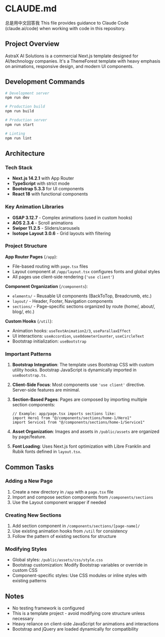 # CLAUDE.md

总是用中文回答我
This file provides guidance to Claude Code (claude.ai/code) when working with code in this repository.

## Project Overview

AstraX AI Solutions is a commercial Next.js template designed for AI/technology companies. It's a ThemeForest template with heavy emphasis on animations, responsive design, and modern UI components.

## Development Commands

```bash
# Development server
npm run dev

# Production build
npm run build

# Production server
npm run start

# Linting
npm run lint
```

## Architecture

### Tech Stack
- **Next.js 14.2.1** with App Router
- **TypeScript** with strict mode
- **Bootstrap 5.3.3** for UI components
- **React 18** with functional components

### Key Animation Libraries
- **GSAP 3.12.7** - Complex animations (used in custom hooks)
- **AOS 2.3.4** - Scroll animations
- **Swiper 11.2.5** - Sliders/carousels
- **Isotope Layout 3.0.6** - Grid layouts with filtering

### Project Structure

**App Router Pages** (`/app`):
- File-based routing with `page.tsx` files
- Layout component at `/app/layout.tsx` configures fonts and global styles
- All pages use client-side rendering (`'use client'`)

**Component Organization** (`/components`):
- `elements/` - Reusable UI components (BackToTop, Breadcrumb, etc.)
- `layout/` - Header, Footer, Navigation components
- `sections/` - Page-specific sections organized by route (home/, about/, blog/, etc.)

**Custom Hooks** (`/util`):
- Animation hooks: `useTextAnimation2/3`, `useParallaxEffect`
- UI interactions: `useAccordion`, `useOdometerCounter`, `useCircleText`
- Bootstrap initialization: `useBootstrap`

### Important Patterns

1. **Bootstrap Integration**: The template uses Bootstrap CSS with custom utility hooks. Bootstrap JavaScript is dynamically imported in `useBootstrap.ts`.

2. **Client-Side Focus**: Most components use `'use client'` directive. Server-side features are minimal.

3. **Section-Based Pages**: Pages are composed by importing multiple section components:
   ```tsx
   // Example: app/page.tsx imports sections like:
   import Hero1 from "@/components/sections/home-1/Hero1"
   import Service1 from "@/components/sections/home-1/Service1"
   ```

4. **Asset Organization**: Images and assets in `/public/assets` are organized by page/feature.

5. **Font Loading**: Uses Next.js font optimization with Libre Franklin and Rubik fonts defined in `layout.tsx`.

## Common Tasks

### Adding a New Page
1. Create a new directory in `/app` with a `page.tsx` file
2. Import and compose section components from `/components/sections`
3. Use the Layout component wrapper if needed

### Creating New Sections
1. Add section component in `/components/sections/[page-name]/`
2. Use existing animation hooks from `/util` for consistency
3. Follow the pattern of existing sections for structure

### Modifying Styles
- Global styles: `/public/assets/css/style.css`
- Bootstrap customization: Modify Bootstrap variables or override in custom CSS
- Component-specific styles: Use CSS modules or inline styles with existing patterns

## Notes
- No testing framework is configured
- This is a template project - avoid modifying core structure unless necessary
- Heavy reliance on client-side JavaScript for animations and interactions
- Bootstrap and jQuery are loaded dynamically for compatibility
